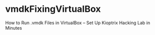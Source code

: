 # vmdkFixingVirtualBox
How to Run .vmdk Files in VirtualBox – Set Up Kioptrix Hacking Lab in Minutes
